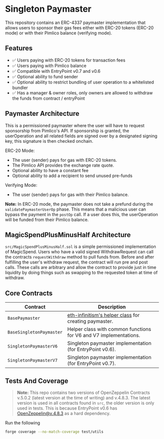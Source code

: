 # Singleton Paymaster

This repository contains an ERC-4337 paymaster implementation that allows users
to sponsor their gas fees either with ERC-20 tokens (ERC-20 mode) or with their
Pimlico balance (verifying mode).

## Features

- ✅ Users paying with ERC-20 tokens for transaction fees
- ✅ Users paying with Pimlico balance
- ✅ Compatible with EntryPoint v0.7 and v0.6
- ✅ Optional ability to fund sender
- ✅ Optional ability to restrict bundling of user operation to a whitelisted
  bundler
- ✅ Has a manager & owner roles, only owners are allowed to withdraw the funds
  from contract / entryPoint

## Paymaster Architecture

This is a permissioned paymaster where the user will have to request sponsorship
from Pimlico's API. If sponsorship is granted, the userOperation and all related
fields are signed over by a designated signing key, this signature is then
checked onchain.

ERC-20 Mode:

- The user (sender) pays for gas with ERC-20 tokens.
- The Pimlico API provides the exchange rate quote.
- Optional ability to have a constant fee
- Optional ability to add a recipient to send unused pre-funds

Verifying Mode:

- The user (sender) pays for gas with their Pimlico balance.

**Note:** In ERC-20 mode, the paymaster does not take a prefund during the
`validatePaymasterUserOp` phase. This means that a malicious user can bypass the
payment in the `postOp` call. If a user does this, the userOperation will be
funded from their Pimlico balance.

## MagicSpendPlusMinusHalf Architecture

`src/MagicSpendPlusMinusHalf.sol` is a simple permissioned implementation of
MagicSpend. Users who have a valid signed WithdrawRequest can call the contracts
`requestWithdraw` method to pull funds from. Before and after fulfilling the
user's withdraw request, the contract will run pre and post calls. These calls
are arbitrary and allow the contract to provide just in time liquidity by doing
things such as swapping to the requested token at time of withdraw.

## Core Contracts

| Contract                 | Description                                                                                                                                                  |
| ------------------------ | ------------------------------------------------------------------------------------------------------------------------------------------------------------ |
| `BasePaymaster`          | [eth-infinitism's helper class](https://github.com/eth-infinitism/account-abstraction/blob/develop/contracts/core/BasePaymaster.sol) for creating paymaster. |
| `BaseSingletonPaymaster` | Helper class with common functions for V6 and V7 implementations.                                                                                            |
| `SingletonPaymasterV6`   | Singleton paymaster implementation (for EntryPoint v0.6).                                                                                                    |
| `SingletonPaymasterV7`   | Singleton paymaster implementation (for EntryPoint v0.7).                                                                                                    |

## Tests And Coverage

> **Note:** This repo contains two versions of OpenZeppelin Contracts v.5.0.2
> (latest version at the time of writing) and v.4.8.3. The latest version is
> used in all contracts found in `src`, the older version is only used in tests.
> This is because EntryPoint v0.6 has OpenZeppelin@v.4.8.3 as a hard dependency.

Run the following

```bash
forge coverage --no-match-coverage test/utils
```
